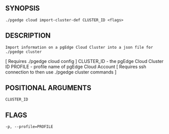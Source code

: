 ## SYNOPSIS
    ./pgedge cloud import-cluster-def CLUSTER_ID <flags>
 
## DESCRIPTION
    Import information on a pgEdge Cloud Cluster into a json file for ./pgedge cluster
[ Requires ./pgedge cloud config ]
  CLUSTER_ID - the pgEdge Cloud Cluster ID
  PROFILE - profile name of pgEdge Cloud Account
[ Requires ssh connection to then use ./pgedge cluster commands ]
 
## POSITIONAL ARGUMENTS
    CLUSTER_ID
 
## FLAGS
    -p, --profile=PROFILE
    
    
